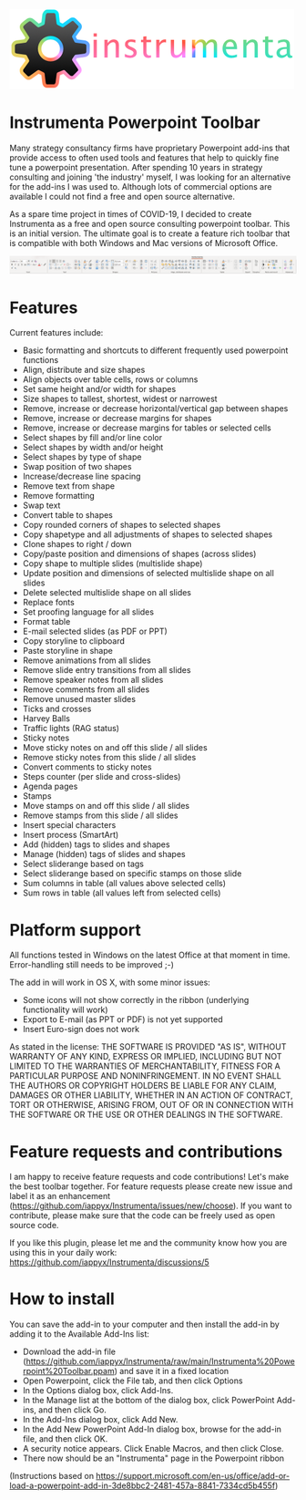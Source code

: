 
![Alt text](img/logo-instrumenta-small.png?raw=true "Instrumenta Powerpoint Toolbar")
# Instrumenta Powerpoint Toolbar

Many strategy consultancy firms have proprietary Powerpoint add-ins that provide access to often used tools and features that help to quickly fine tune a powerpoint presentation. After spending 10 years in strategy consulting and joining 'the industry' myself, I was looking for an alternative for the add-ins I was used to. Although lots of commercial options are available I could not find a free and open source alternative. 

As a spare time project in times of COVID-19, I decided to create Instrumenta as a free and open source consulting powerpoint toolbar. This is an initial version. The ultimate goal is to create a feature rich toolbar that is compatible with both Windows and Mac versions of Microsoft Office.

![Alt text](img/instrumenta-win-0.7.png?raw=true "Instrumenta Powerpoint Toolbar (Windows)")


# Features
Current features include:
- Basic formatting and shortcuts to different frequently used powerpoint functions
- Align, distribute and size shapes
- Align objects over table cells, rows or columns 
- Set same height and/or width for shapes
- Size shapes to tallest, shortest, widest or narrowest
- Remove, increase or decrease horizontal/vertical gap between shapes
- Remove, increase or decrease margins for shapes
- Remove, increase or decrease margins for tables or selected cells
- Select shapes by fill and/or line color
- Select shapes by width and/or height
- Select shapes by type of shape
- Swap position of two shapes
- Increase/decrease line spacing
- Remove text from shape
- Remove formatting
- Swap text
- Convert table to shapes
- Copy rounded corners of shapes to selected shapes
- Copy shapetype and all adjustments of shapes to selected shapes
- Clone shapes to right / down
- Copy/paste position and dimensions of shapes (across slides)
- Copy shape to multiple slides (multislide shape)
- Update position and dimensions of selected multislide shape on all slides
- Delete selected multislide shape on all slides
- Replace fonts
- Set proofing language for all slides
- Format table
- E-mail selected slides (as PDF or PPT)
- Copy storyline to clipboard
- Paste storyline in shape
- Remove animations from all slides
- Remove slide entry transitions from all slides
- Remove speaker notes from all slides
- Remove comments from all slides
- Remove unused master slides
- Ticks and crosses
- Harvey Balls
- Traffic lights (RAG status)
- Sticky notes
- Move sticky notes on and off this slide / all slides
- Remove sticky notes from this slide / all slides
- Convert comments to sticky notes
- Steps counter (per slide and cross-slides)
- Agenda pages
- Stamps
- Move stamps on and off this slide / all slides
- Remove stamps from this slide / all slides
- Insert special characters
- Insert process (SmartArt)
- Add (hidden) tags to slides and shapes
- Manage (hidden) tags of slides and shapes
- Select sliderange based on tags
- Select sliderange based on specific stamps on those slide
- Sum columns in table (all values above selected cells)
- Sum rows in table (all values left from selected cells)

# Platform support
All functions tested in Windows on the latest Office at that moment in time. Error-handling still needs to be improved ;-)

The add in will work in OS X, with some minor issues:
* Some icons will not show correctly in the ribbon (underlying functionality will work)
* Export to E-mail (as PPT or PDF) is not yet supported
* Insert Euro-sign does not work

As stated in the license: THE SOFTWARE IS PROVIDED "AS IS", WITHOUT WARRANTY OF ANY KIND, EXPRESS OR IMPLIED, INCLUDING BUT NOT LIMITED TO THE WARRANTIES OF MERCHANTABILITY, FITNESS FOR A PARTICULAR PURPOSE AND NONINFRINGEMENT. IN NO EVENT SHALL THE AUTHORS OR COPYRIGHT HOLDERS BE LIABLE FOR ANY CLAIM, DAMAGES OR OTHER LIABILITY, WHETHER IN AN ACTION OF CONTRACT, TORT OR OTHERWISE, ARISING FROM, OUT OF OR IN CONNECTION WITH THE SOFTWARE OR THE USE OR OTHER DEALINGS IN THE SOFTWARE.

# Feature requests and contributions
I am happy to receive feature requests and code contributions! Let's make the best toolbar together. For feature requests please create new issue and label it as an enhancement (https://github.com/iappyx/Instrumenta/issues/new/choose). If you want to contribute, please make sure that the code can be freely used as open source code.

If you like this plugin, please let me and the community know how you are using this in your daily work: https://github.com/iappyx/Instrumenta/discussions/5

# How to install 

You can save the add-in to your computer and then install the add-in by adding it to the Available Add-Ins list:
- Download the add-in file (https://github.com/iappyx/Instrumenta/raw/main/Instrumenta%20Powerpoint%20Toolbar.ppam) and save it in a fixed location 
- Open Powerpoint, click the File tab, and then click Options
- In the Options dialog box, click Add-Ins.
- In the Manage list at the bottom of the dialog box, click PowerPoint Add-ins, and then click Go.
- In the Add-Ins dialog box, click Add New.
- In the Add New PowerPoint Add-In dialog box, browse for the add-in file, and then click OK.
- A security notice appears. Click Enable Macros, and then click Close.
- There now should be an "Instrumenta" page in the Powerpoint ribbon

(Instructions based on https://support.microsoft.com/en-us/office/add-or-load-a-powerpoint-add-in-3de8bbc2-2481-457a-8841-7334cd5b455f)
